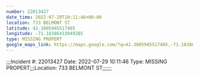 ```yaml
---
number: 22013427
date_time: 2022-07-29T10:11:46+00:00
location: 733 BELMONT ST
latitude: 42.3805945517405
longitude: -71.18386433049285
type: MISSING PROPERT
google_maps_link: https://maps.google.com/?q=42.3805945517405,-71.18386433049285
---
```


;;;Incident #: 22013427  Date: 2022-07-29 10:11:46   Type: MISSING PROPERT;;;Location: 733 BELMONT ST;;;;;;
